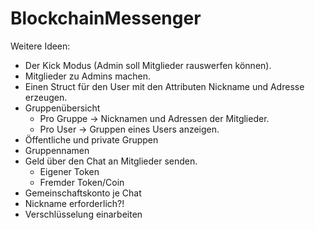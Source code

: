 # BlockchainMessenger

Weitere Ideen:
- Der Kick Modus (Admin soll Mitglieder rauswerfen können).
- Mitglieder zu Admins machen.
- Einen Struct für den User mit den Attributen Nickname und Adresse erzeugen.
- Gruppenübersicht
    - Pro Gruppe -> Nicknamen und Adressen der Mitglieder.
    - Pro User -> Gruppen eines Users anzeigen.
- Öffentliche und private Gruppen    
- Gruppennamen
- Geld über den Chat an Mitglieder senden.
    - Eigener Token
    - Fremder Token/Coin
- Gemeinschaftskonto je Chat
- Nickname erforderlich?!
- Verschlüsselung einarbeiten
